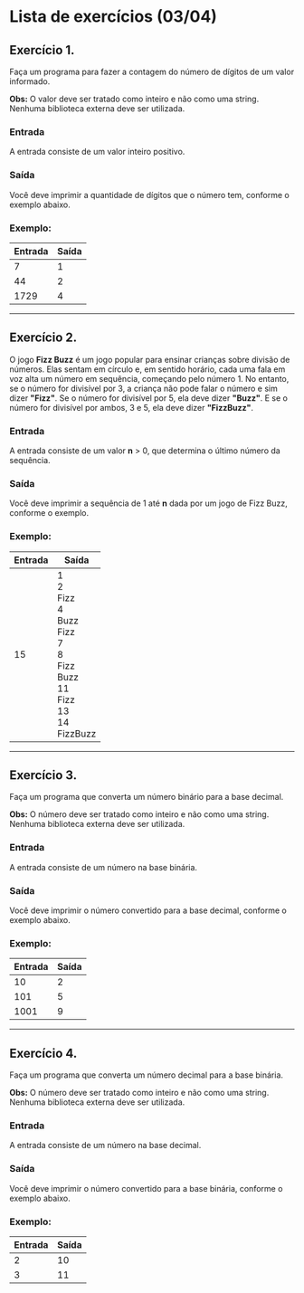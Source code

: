 # Lista de exercícios (03/04)

## Exercício 1.
Faça um programa para fazer a contagem do número de dígitos de um valor informado.

**Obs:** O valor deve ser tratado como inteiro e não como uma string. Nenhuma biblioteca externa deve ser utilizada.

### Entrada
A entrada consiste de um valor inteiro positivo.

### Saída
Você deve imprimir a quantidade de dígitos que o número tem, conforme o exemplo abaixo.

### Exemplo:
|Entrada|Saída|
|-------|-----|
|7      |1    |
|44     |2    |
|1729   |4    |

---

## Exercício 2.
O jogo **Fizz Buzz** é um jogo popular para ensinar crianças sobre divisão de números. Elas sentam em círculo e, em sentido horário, cada uma fala em voz alta um número em sequência, começando pelo número 1. No entanto, se o número for divisível por 3, a criança não pode falar o número e sim dizer **"Fizz"**. Se o número for divisível por 5, ela deve dizer **"Buzz"**. E se o número for divisível por ambos, 3 e 5, ela deve dizer **"FizzBuzz"**.

### Entrada
A entrada consiste de um valor **n** > 0, que determina o último número da sequência.

### Saída
Você deve imprimir a sequência de 1 até **n** dada por um jogo de Fizz Buzz, conforme o exemplo.

### Exemplo:
|Entrada|Saída|
|-------|-----|
|15|1<br/>2<br/>Fizz<br/>4<br/>Buzz<br/>Fizz<br/>7<br/>8<br/>Fizz<br/>Buzz<br/>11<br/>Fizz<br/>13<br/>14<br/>FizzBuzz|

---

## Exercício 3.
Faça um programa que converta um número binário para a base decimal.

**Obs:** O número deve ser tratado como inteiro e não como uma string. Nenhuma biblioteca externa deve ser utilizada.

### Entrada
A entrada consiste de um número na base binária.

### Saída
Você deve imprimir o número convertido para a base decimal, conforme o exemplo abaixo.

### Exemplo:
|Entrada|Saída|
|-------|-----|
|10     |2    |
|101    |5    |
|1001   |9    |

---

## Exercício 4.
Faça um programa que converta um número decimal para a base binária.

**Obs:** O número deve ser tratado como inteiro e não como uma string. Nenhuma biblioteca externa deve ser utilizada.

### Entrada
A entrada consiste de um número na base decimal.

### Saída
Você deve imprimir o número convertido para a base binária, conforme o exemplo abaixo.

### Exemplo:
|Entrada|Saída|
|-------|-----|
|2      |10   |
|3      |11   |
